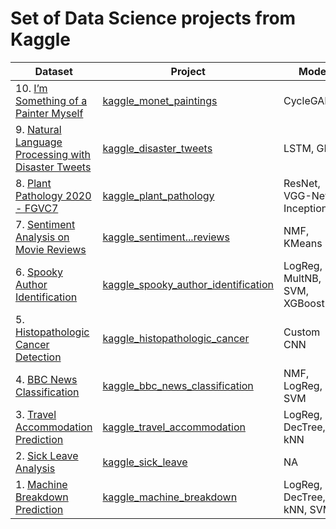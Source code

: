 # Set of Data Science projects from Kaggle

| Dataset | Project | Model | Year |
| --- | --- | --- | --- |
| 10. [I’m Something of a Painter Myself](https://www.kaggle.com/competitions/gan-getting-started/data) | [kaggle_monet_paintings](https://github.com/jaymanvirk/kaggle_monet_paintings) | CycleGAN | 2023 |
| 9. [Natural Language Processing with Disaster Tweets](https://www.kaggle.com/competitions/nlp-getting-started/data) | [kaggle_disaster_tweets](https://github.com/jaymanvirk/kaggle_disaster_tweets) | LSTM, GRU | 2023 |
| 8. [Plant Pathology 2020 - FGVC7](https://www.kaggle.com/competitions/plant-pathology-2020-fgvc7/data) | [kaggle_plant_pathology](https://github.com/jaymanvirk/kaggle_plant_pathology) | ResNet, VGG-Net, InceptionNet | 2023 |
| 7. [Sentiment Analysis on Movie Reviews](https://www.kaggle.com/competitions/sentiment-analysis-on-movie-reviews/data) | [kaggle_sentiment...reviews](https://github.com/jaymanvirk/kaggle_sentiment_analysis_on_movie_reviews) | NMF, KMeans | 2023 |
| 6. [Spooky Author Identification](https://www.kaggle.com/competitions/spooky-author-identification/data) | [kaggle_spooky_author_identification](https://github.com/jaymanvirk/kaggle_spooky_author_identification) | LogReg, RF, MultNB, SVM, XGBoost | 2023 |
| 5. [Histopathologic Cancer Detection](https://www.kaggle.com/competitions/histopathologic-cancer-detection/data) | [kaggle_histopathologic_cancer](https://github.com/jaymanvirk/kaggle_histopathologic_cancer) | Custom CNN | 2023 |
| 4. [BBC News Classification](https://www.kaggle.com/competitions/learn-ai-bbc/data) | [kaggle_bbc_news_classification](https://github.com/jaymanvirk/kaggle_bbc_news_classification) | NMF, LogReg, RF, SVM | 2023 |
| 3. [Travel Accommodation Prediction](https://www.kaggle.com/datasets/jaymanvirk/travel-accommodation) | [kaggle_travel_accommodation](https://github.com/jaymanvirk/kaggle_travel_accommodation) | LogReg, DecTree, RF, kNN | 2022 |
| 2. [Sick Leave Analysis](https://www.kaggle.com/datasets/jaymanvirk/sick-leave/data) | [kaggle_sick_leave](https://github.com/jaymanvirk/kaggle_sick_leave) | NA | 2018 |
| 1. [Machine Breakdown Prediction](https://www.kaggle.com/datasets/jaymanvirk/machine-breakdown/data) | [kaggle_machine_breakdown](https://github.com/jaymanvirk/kaggle_machine_breakdown) | LogReg, DecTree, RF, kNN, SVM | 2018 |
